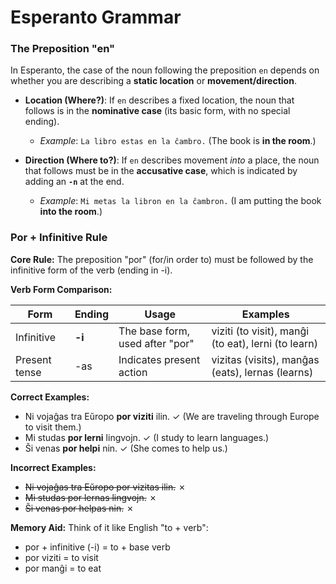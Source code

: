 # Esperanto Grammar


### The Preposition "en"

In Esperanto, the case of the noun following the preposition `en` depends on whether you are describing a **static location** or **movement/direction**.

*   **Location (Where?)**: If `en` describes a fixed location, the noun that follows is in the **nominative case** (its basic form, with no special ending).
    *   *Example*: `La libro estas en la ĉambro.` (The book is **in the room**.)

*   **Direction (Where to?)**: If `en` describes movement *into* a place, the noun that follows must be in the **accusative case**, which is indicated by adding an **`-n`** at the end.
    *   *Example*: `Mi metas la libron en la ĉambron.` (I am putting the book **into the room**.)


### Por + Infinitive Rule

**Core Rule:** The preposition "por" (for/in order to) must be followed by the infinitive form of the verb (ending in -i).

**Verb Form Comparison:**

| Form | Ending | Usage | Examples |
|------|--------|-------|----------|
| Infinitive | **-i** | The base form, used after "por" | viziti (to visit), manĝi (to eat), lerni (to learn) |
| Present tense | -as | Indicates present action | vizitas (visits), manĝas (eats), lernas (learns) |

**Correct Examples:**
- Ni vojaĝas tra Eŭropo **por viziti** ilin. ✓
  (We are traveling through Europe to visit them.)
- Mi studas **por lerni** lingvojn. ✓
  (I study to learn languages.)
- Ŝi venas **por helpi** nin. ✓
  (She comes to help us.)

**Incorrect Examples:**
- ~~Ni vojaĝas tra Eŭropo por vizitas ilin.~~ ✗
- ~~Mi studas por lernas lingvojn.~~ ✗
- ~~Ŝi venas por helpas nin.~~ ✗

**Memory Aid:** Think of it like English "to + verb":
- por + infinitive (-i) = to + base verb
- por viziti = to visit
- por manĝi = to eat